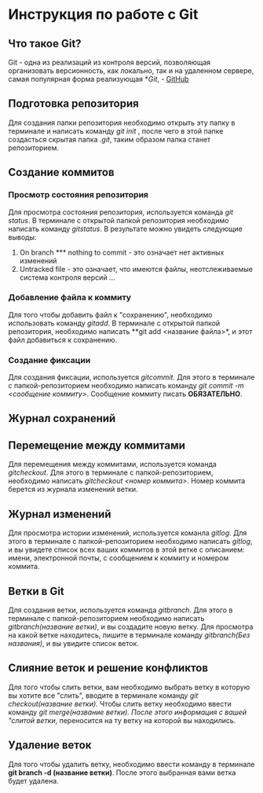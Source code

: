 # Инструкция по работе с Git 

## Что такое Git?
Git - одна из реализаций из контроля версий, позволяющая организовать версионность, как локально, так и на удаленном сервере, самая популярная форма реализующая **Git*, - [GitHub](https://github.com)

## Подготовка репозитория 
Для создания папки репозитория необходимо открыть эту папку в терминале и написать команду *git init* , после чего в этой папке создасться скрытая папка *.git*, таким образом папка станет репозиторием.


## Создание коммитов

  
### Просмотр состояния репозитория
Для просмотра состояния репозитория, используется команда *git status*. В терминале с открытой папкой репозитория необходимо написать команду *gitstatus*. В результате можно увидеть следующие выводы:
1. On branch  *** nothing to commit - это означает нет активных изменений
2. Untracked file - это означает, что имеются файлы, неотслеживаемые система контроля версий
... 

### Добавление файла к коммиту
Для того чтобы добавить файл к "сохранению", необходимо использовать команду *gitadd*. В терминале с открытой папкой репозитория, необходимо написать **git add <название файла>*, и этот файл добавиться к сохранению.


### Создание фиксации
Для создания фиксации, используется *gitcommit*. Для этого в терминале с папкой-репозиторием необходимо написать команду *git commit -m <сообщение коммиту>*. Сообщение коммиту писать **ОБЯЗАТЕЛЬНО**.


## Журнал сохранений

## Перемещение между коммитами
Для перемещения между коммитами, используется команда *gitcheckout*. Для этого в терминале с папкой-репозиторием, необходимо написать *gitcheckout <номер коммита>*. Номер коммита берется из журнала изменений ветки.

## Журнал изменений 
Для просмотра истории изменений, используется команла *gitlog*. Для этого в терминале с папкой-репозиторием необходимо написать *gitlog*, и вы увидете список всех ваших коммитов в этой ветке с описанием: имени, электронной почты, с сообщением к коммиту и номером коммита.



## Ветки в Git 
Для создания ветки, используется команда *gitbranch*. Для этого в терминале с папкой-репозиторием необходимо написать *gitbranch(название ветки)*, и вы создадите новую ветку. Для просмотра на какой ветке находитесь, пишите в терминале команду *gitbranch(Без названия)*, и вы увидите список веток.

## Слияние веток и решение конфликтов
Для того чтобы слить ветки, вам необходимо выбрать ветку в которую вы хотите все "слить", вводите в терминале команду *git checkout(название ветки)*. Чтобы слить ветку необходимо ввести команду *git merge(название ветки). После этого информация с вашей "слитой ветки*, переносится на ту ветку на которой вы находились.  

## Удаление веток 
Для того чтобы удалить ветку, необходимо ввести команду в терминале **git branch -d (название ветки)**. После этого выбранная вами ветка будет удалена.